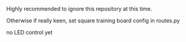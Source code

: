 Highly recommended to ignore this repository at this time.

Otherwise if really keen, set square training board config in routes.py

no LED control yet
